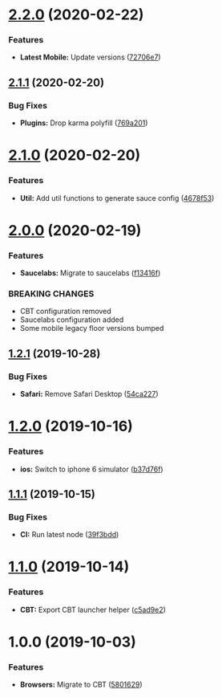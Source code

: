 # [2.2.0](https://github.com/ideal-postcodes/supported-browsers/compare/2.1.1...2.2.0) (2020-02-22)


### Features

* **Latest Mobile:** Update versions ([72706e7](https://github.com/ideal-postcodes/supported-browsers/commit/72706e7))

## [2.1.1](https://github.com/ideal-postcodes/supported-browsers/compare/2.1.0...2.1.1) (2020-02-20)


### Bug Fixes

* **Plugins:** Drop karma polyfill ([769a201](https://github.com/ideal-postcodes/supported-browsers/commit/769a201))

# [2.1.0](https://github.com/ideal-postcodes/supported-browsers/compare/2.0.0...2.1.0) (2020-02-20)


### Features

* **Util:** Add util functions to generate sauce config ([4678f53](https://github.com/ideal-postcodes/supported-browsers/commit/4678f53))

# [2.0.0](https://github.com/ideal-postcodes/supported-browsers/compare/1.2.1...2.0.0) (2020-02-19)


### Features

* **Saucelabs:** Migrate to saucelabs ([f13416f](https://github.com/ideal-postcodes/supported-browsers/commit/f13416f))


### BREAKING CHANGES

- CBT configuration removed
- Saucelabs configuration added
- Some mobile legacy floor versions bumped

## [1.2.1](https://github.com/ideal-postcodes/supported-browsers/compare/1.2.0...1.2.1) (2019-10-28)


### Bug Fixes

* **Safari:** Remove Safari Desktop ([54ca227](https://github.com/ideal-postcodes/supported-browsers/commit/54ca227))

# [1.2.0](https://github.com/ideal-postcodes/supported-browsers/compare/1.1.1...1.2.0) (2019-10-16)


### Features

* **ios:** Switch to iphone 6 simulator ([b37d76f](https://github.com/ideal-postcodes/supported-browsers/commit/b37d76f))

## [1.1.1](https://github.com/ideal-postcodes/supported-browsers/compare/1.1.0...1.1.1) (2019-10-15)


### Bug Fixes

* **CI:** Run latest node ([39f3bdd](https://github.com/ideal-postcodes/supported-browsers/commit/39f3bdd))

# [1.1.0](https://github.com/ideal-postcodes/supported-browsers/compare/1.0.0...1.1.0) (2019-10-14)


### Features

* **CBT:** Export CBT launcher helper ([c5ad9e2](https://github.com/ideal-postcodes/supported-browsers/commit/c5ad9e2))

# 1.0.0 (2019-10-03)


### Features

* **Browsers:** Migrate to CBT ([5801629](https://github.com/ideal-postcodes/supported-browsers/commit/5801629))
